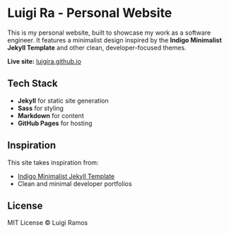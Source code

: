 # Luigi Ra - Personal Website  

This is my personal website, built to showcase my work as a software engineer. It features a minimalist design inspired by the **Indigo Minimalist Jekyll Template** and other clean, developer-focused themes.  

**Live site:** [luigira.github.io](https://luigira.github.io/)  

## Tech Stack  

- **Jekyll** for static site generation  
- **Sass** for styling  
- **Markdown** for content  
- **GitHub Pages** for hosting  

## Inspiration  

This site takes inspiration from:  
- [Indigo Minimalist Jekyll Template](https://github.com/sergiokopplin/indigo)  
- Clean and minimal developer portfolios  

## License  

MIT License © Luigi Ramos  

